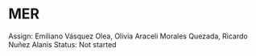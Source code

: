 # MER

Assign: Emiliano Vásquez Olea, Olivia Araceli Morales Quezada, Ricardo Nuñez Alanis
Status: Not started